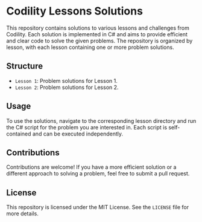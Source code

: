 # Codility Lessons Solutions

This repository contains solutions to various lessons and challenges from Codility. Each solution is implemented in C# and aims to provide efficient and clear code to solve the given problems. The repository is organized by lesson, with each lesson containing one or more problem solutions.

## Structure

- `Lesson 1`: Problem solutions for Lesson 1.
- `Lesson 2`: Problem solutions for Lesson 2. 

## Usage

To use the solutions, navigate to the corresponding lesson directory and run the C# script for the problem you are interested in. Each script is self-contained and can be executed independently.

## Contributions

Contributions are welcome! If you have a more efficient solution or a different approach to solving a problem, feel free to submit a pull request.

## License

This repository is licensed under the MIT License. See the `LICENSE` file for more details.